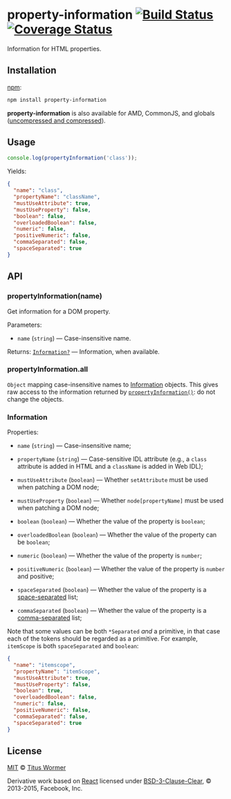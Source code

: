 # property-information [![Build Status](https://img.shields.io/travis/wooorm/property-information.svg?style=flat)](https://travis-ci.org/wooorm/property-information) [![Coverage Status](https://img.shields.io/codecov/c/github/wooorm/property-information.svg)](https://codecov.io/github/wooorm/property-information)

Information for HTML properties.

## Installation

[npm](https://docs.npmjs.com/cli/install):

```bash
npm install property-information
```

**property-information** is also available for AMD, CommonJS, and
globals ([uncompressed and
compressed](https://github.com/wooorm/property-information/releases)).

## Usage

```js
console.log(propertyInformation('class'));
```

Yields:

```json
{
  "name": "class",
  "propertyName": "className",
  "mustUseAttribute": true,
  "mustUseProperty": false,
  "boolean": false,
  "overloadedBoolean": false,
  "numeric": false,
  "positiveNumeric": false,
  "commaSeparated": false,
  "spaceSeparated": true
}
```

## API

### propertyInformation(name)

Get information for a DOM property.

Parameters:

*   `name` (`string`) — Case-insensitive name.

Returns: [`Information?`](#information) — Information, when available.

### propertyInformation.all

`Object` mapping case-insensitive names to [Information](#information)
objects. This gives raw access to the information returned by
[`propertyInformation()`](#propertyinformationname): do not change the
objects.

### Information

Properties:

*   `name` (`string`) — Case-insensitive name;

*   `propertyName` (`string`)
    — Case-sensitive IDL attribute (e.g., a `class` attribute is added in HTML
    and a `className` is added in Web IDL);

*   `mustUseAttribute` (`boolean`)
    — Whether `setAttribute` must be used when patching a DOM node;

*   `mustUseProperty` (`boolean`)
    — Whether `node[propertyName]` must be used when patching a DOM node;

*   `boolean` (`boolean`)
    — Whether the value of the property is `boolean`;

*   `overloadedBoolean` (`boolean`)
    — Whether the value of the property can be `boolean`;

*   `numeric` (`boolean`)
    — Whether the value of the property is `number`;

*   `positiveNumeric` (`boolean`)
    — Whether the value of the property is `number` and positive;

*   `spaceSeparated` (`boolean`)
    — Whether the value of the property is a
    [space-separated](https://html.spec.whatwg.org/#space-separated-tokens)
    list;

*   `commaSeparated` (`boolean`)
    — Whether the value of the property is a
    [comma-separated](https://html.spec.whatwg.org/#comma-separated-tokens)
    list;

Note that some values can be both `*Separated` _and_ a primitive, in that case
each of the tokens should be regarded as a primitive. For example, `itemScope`
is both `spaceSeparated` and `boolean`:

```json
{
  "name": "itemscope",
  "propertyName": "itemScope",
  "mustUseAttribute": true,
  "mustUseProperty": false,
  "boolean": true,
  "overloadedBoolean": false,
  "numeric": false,
  "positiveNumeric": false,
  "commaSeparated": false,
  "spaceSeparated": true
}
```

## License

[MIT](LICENSE) © [Titus Wormer](http://wooorm.com)

Derivative work based on [React](https://github.com/facebook/react/blob/f445dd9/src/renderers/dom/shared/HTMLDOMPropertyConfig.js)
licensed under [BSD-3-Clause-Clear](https://github.com/facebook/react/blob/88cdc27/LICENSE),
© 2013-2015, Facebook, Inc.
